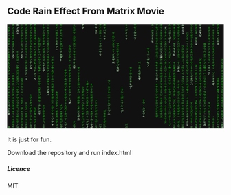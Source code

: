 ## Code Rain Effect From Matrix Movie

![1](capture.png)



It is just for fun.

Download the repository and run index.html



##### Licence

MIT